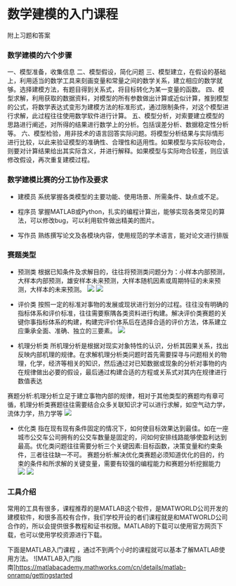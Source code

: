 # 数学建模的入门课程
附上习题和答案

### 数学建模的六个步骤
一、模型准备，收集信息
二、模型假设，简化问题
三、模型建立，在假设的基础上，利用适当的数学工具来刻画变量和常量之间的数学关系，建立相应的数学就够。选择建模方法，有题目得到关系式，将目标转化为某一变量的函数。
四、模型求解，利用获取的数据资料，对模型的所有参数做出计算或近似计算，推到模型的公式，将数学表达式变形为建模方法的标准形式，通过限制条件，对这个模型进行求解，此过程往往使用数学软件进行计算。
五、模型分析，对索要建立模型的思路进行阐述，对所得的结果进行数学上的分析。包括误差分析、数据稳定性分析等。
六、模型检验，用非技术的语言回答实际问题。将模型分析结果与实际情形进行比较，以此来验证模型的准确性、合理性和适用性。如果模型与实际较吻合，则要对计算结果给出其实际含义，并进行解释。如果模型与实际吻合较差，则应该修改假设，再次重复建模过程。

### 数学建模比赛的分工协作及要求
+ 建模员
系统掌握各类模型的主要功能、使用场景、所需条件、缺点或不足。

+ 程序员
掌握MATLAB或Python，扎实的编程计算出，能够实现各类常见的算法，可以修改bug，可以利用软件做出精美的图片。

+ 写作员
熟练撰写论文及各模块内容，使用规范的学术语言，能对论文进行排版

### 赛题类型
+ 预测类
根据已知条件及求解目的，往往将预测类问题分为：小样本内部预测，大样本内部预测，雄安样本未来预测，大样本随机因素或周期特征的未来预测，大样本的未来预测。
![](https://imgcdn.hope-blog.top/2024-1-15/18.png)
![](https://imgcdn.hope-blog.top/2024-1-15/19.png)

+ 评价类
按照一定的标准对事物的发展或现状进行划分的过程。往往没有明确的指标体系和评价标准，往往需要察隅各类资料进行构建。解决评价类赛题的关键你事指标体系的构建，构建完评价体系后在选择合适的评价方法，体系建立应秉承全面、准确、独立的三要素。
![](https://imgcdn.hope-blog.top/2024-1-15/20.png)

+ 机理分析类
所机理分析是根据对现实对象特性的认识，分析其因果关系，找出反映内部机理的规律。在求解机理分析类问题时首先需要探寻与问题相关的物理，化学，经济等相关的知识，然后通过对已知数据或现象的分析对事物的内在规律做出必要的假设，最后通过构建合适的方程或关系式对其内在规律进行数值表达

赛题分析:机理分析立足于建立事物内部的规律，相对于其他类型的赛题均有章可循，机理分析类赛题往往需要结合众多关联知识才可以进行求解，如空气动力学，流体力学，热力学等
![](https://imgcdn.hope-blog.top/2024-1-15/21.png)

+ 优化类
指在现有现有条件固定的情况下，如何使目标效果达到最佳。如在一座城市公交车公司拥有的公交车数量是固定的，问如何安排线路能够使盈利达到最高。优化类问题往往需要分析三个关键因素:目标函数，决策变量和约束条件，三者往往缺一不可。
赛题分析:解决优化类赛题必须知道优化的目的，约束的条件和所求解的关键变量，需要有较强的编程能力和赛题分析挖掘能力
![](https://imgcdn.hope-blog.top/2024-1-15/22.png)
![](https://imgcdn.hope-blog.top/2024-1-15/23.png)






### 工具介绍
常用的工具有很多，课程推荐的是MATLAB这个软件，是MATWORLD公司开发的建模软件，和很多高校有合作，我们学校开设的者们课程就是和MATWORLD公司合作的，所以会提供很多教程和证书权限。MATLAB的下载可以使用官方网页下载，也可以使用学校资源进行下载。

下面是MATLAB入门课程 ，通过不到两个小时的课程就可以基本了解MATLAB使用方法。
![MATLAB入门指南]https://matlabacademy.mathworks.com/cn/details/matlab-onramp/gettingstarted
